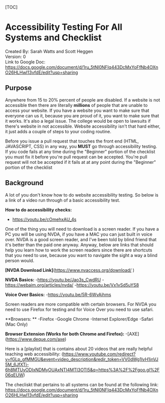 [TOC]

# Accessibility Testing For All Systems and Checklist
Created By: Sarah Watts and Scott Heggen  
Version: 0  
Link to Google Doc: https://docs.google.com/document/d/1ru_5tNl0NFIq443DcMxYoFfNb4OXnO26HLHwI13vfdE/edit?usp=sharing

## Purpose

Anywhere from 15 to 20% percent of people are disabled. If a website is not accessible then there are 
literally **millions** of people that are unable to access your website. If you have a website you want to 
make sure that everyone can us it, because you are proud of it, you want to make sure that it works. 
It's also a legal issue. The college would be open to lawsuits if there's website in not accessible.
Website accessibility isn't that hard either, it just adds a couple of steps to your coding routine. 
 
Before you issue a pull request that touches the front end (HTML, JAVASCRIPT, CSS) in any way, 
you **MUST** go through accessibility testing. If you code fails at any time during the "Beginner" portion of 
the checklist you must fix it before you're pull request can be accepted. You're pull request will not be accepted if it fails at at
any point during the "Beginner" portion of the checklist

## Background

A lot of you don't know how to do website accessibility testing. So below is a link of a video run through of a basic accessibility test. 

**How to do accessibility checks:**  


* https://youtu.be/cOmehxAU_4s 

One of the thing you will need to download is a screen reader. If you have a PC you will be using NVDA, 
if you have a MAC you can just built in voice over. NVDA is a good screen reader, and I've been told by blind friend that 
it's better than the paid one anyway. Anyway, below are links that should help you learn how to work the screen readers 
since there are shortcuts that you need to use, because you want to navigate the sight a way a blind person would. 

**[NVDA Download Link]**(https://www.nvaccess.org/download/ )

**NVDA Basics:** 
-https://youtu.be/Jao3s_CwdRU 
-https://webaim.org/articles/nvda/ 
-https://youtu.be/Vx1vSd5uYS8 


**Voice Over Basics:**
-https://youtu.be/5R-6WvAihms 

Screen readers are more compatible with certain browsers. For NVDA you need to use Firefox for testing and for Voice Over you need to use safari. 

**Browsers: **
-Firefox 
-Google Chrome
-Internet Explorer/Edge 
-Safari (Mac Only)

**Browser Extension (Works for both Chrome and Firefox):**
-[AXE] (https://www.deque.com/axe)

Here is a [playlist] that is contains about 20 videos that are really helpful teaching web accessibility: 
(https://www.youtube.com/redirect?v=fGLp_gfMMGU&event=video_description&redir_token=VV0dWg1lvH1jnVJ5M_6JfXTj-6h8MTUyODIxNDMyOUAxNTI4MTI3OTI5&q=https%3A%2F%2Fgoo.gl%2F06qEUW)

The checliskt that pertains to all systems can be found at the following link: https://docs.google.com/document/d/1ru_5tNl0NFIq443DcMxYoFfNb4OXnO26HLHwI13vfdE/edit?usp=sharing
